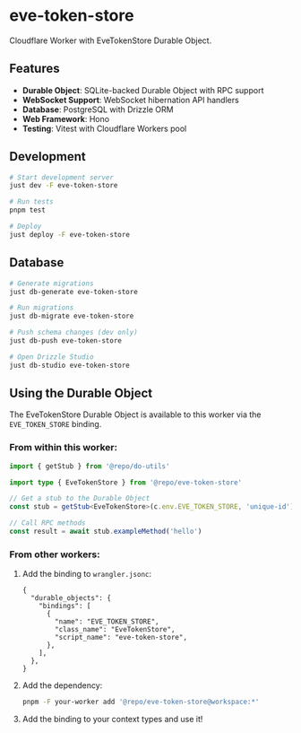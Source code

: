 # eve-token-store

Cloudflare Worker with EveTokenStore Durable Object.

## Features

- **Durable Object**: SQLite-backed Durable Object with RPC support
- **WebSocket Support**: WebSocket hibernation API handlers
- **Database**: PostgreSQL with Drizzle ORM
- **Web Framework**: Hono
- **Testing**: Vitest with Cloudflare Workers pool

## Development

```bash
# Start development server
just dev -F eve-token-store

# Run tests
pnpm test

# Deploy
just deploy -F eve-token-store
```

## Database

```bash
# Generate migrations
just db-generate eve-token-store

# Run migrations
just db-migrate eve-token-store

# Push schema changes (dev only)
just db-push eve-token-store

# Open Drizzle Studio
just db-studio eve-token-store
```

## Using the Durable Object

The EveTokenStore Durable Object is available to this worker via the `EVE_TOKEN_STORE` binding.

### From within this worker:

```typescript
import { getStub } from '@repo/do-utils'

import type { EveTokenStore } from '@repo/eve-token-store'

// Get a stub to the Durable Object
const stub = getStub<EveTokenStore>(c.env.EVE_TOKEN_STORE, 'unique-id')

// Call RPC methods
const result = await stub.exampleMethod('hello')
```

### From other workers:

1. Add the binding to `wrangler.jsonc`:

   ```jsonc
   {
     "durable_objects": {
       "bindings": [
         {
           "name": "EVE_TOKEN_STORE",
           "class_name": "EveTokenStore",
           "script_name": "eve-token-store",
         },
       ],
     },
   }
   ```

2. Add the dependency:

   ```bash
   pnpm -F your-worker add '@repo/eve-token-store@workspace:*'
   ```

3. Add the binding to your context types and use it!
